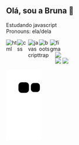 ## Olá, sou a Bruna 👋


Estudando javascript <br>
Pronouns: ela/dela

<!-- <div>
 <img src="https://github-readme-stats.vercel.app/api?username=BrunaDamazia&theme=github_dark&show_icons=true)">
 <img src="https://github-readme-stats.vercel.app/api/top-langs/?username=BrunaDamazia&theme=github_dark&show_icons=true)">
</div> -->

<div style="display: inline-block">
  <img heigh="30" width="30" alt="html" align="left" src="https://cdn.jsdelivr.net/gh/devicons/devicon/icons/html5/html5-original.svg">
  <img heigh="30" width="30" alt="css" align="left" src="https://cdn.jsdelivr.net/gh/devicons/devicon/icons/css3/css3-original.svg">
  <img heigh="30" width="30" alt="javascript" align="left" src="https://cdn.jsdelivr.net/gh/devicons/devicon/icons/javascript/javascript-original.svg">
  <img heigh="30" width="30" alt="bootstrap" align="left" src="https://cdn.jsdelivr.net/gh/devicons/devicon/icons/bootstrap/bootstrap-original.svg">
<!--   <img heigh="30" width="30" alt="vue.js" align="left" src="https://cdn.jsdelivr.net/gh/devicons/devicon/icons/vuejs/vuejs-original.svg"> -->
  <img heigh="30" width="30" alt="figma" align="left"src="https://cdn.jsdelivr.net/gh/devicons/devicon/icons/figma/figma-original.svg" />
 
 ## <a href="https://www.linkedin.com/in/bruna-damazia" target="_blank"><img align="right" src="https://img.shields.io/badge/LinkedIn-0077B5?style=for-the-badge&logo=linkedin&logoColor=white"></a><a href="mailto:vrunagomes@gmail.com"><img align="right" src="https://img.shields.io/badge/-Gmail-%23333?style=for-the-badge&logo=gmail&logoColor=white" target="_blank"></a>
</div>

<img src="https://cdn.jsdelivr.net/gh/devicons/devicon/icons/codepen/codepen-original-wordmark.svg" />

![Snake animation](https://github.com/BrunaDamazia/BrunaDamazia/blob/output/github-contribution-grid-snake.svg)
